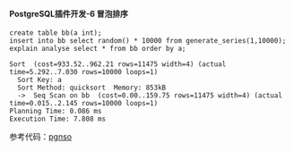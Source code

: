#### PostgreSQL插件开发-6 冒泡排序

```
create table bb(a int);
insert into bb select random() * 10000 from generate_series(1,10000);
explain analyse select * from bb order by a;

Sort  (cost=933.52..962.21 rows=11475 width=4) (actual time=5.292..7.030 rows=10000 loops=1)
  Sort Key: a
  Sort Method: quicksort  Memory: 853kB
  ->  Seq Scan on bb  (cost=0.00..159.75 rows=11475 width=4) (actual time=0.015..2.145 rows=10000 loops=1)
Planning Time: 0.086 ms
Execution Time: 7.808 ms
```


参考代码：[pgnso](https://github.com/dmitigr/pgnso)